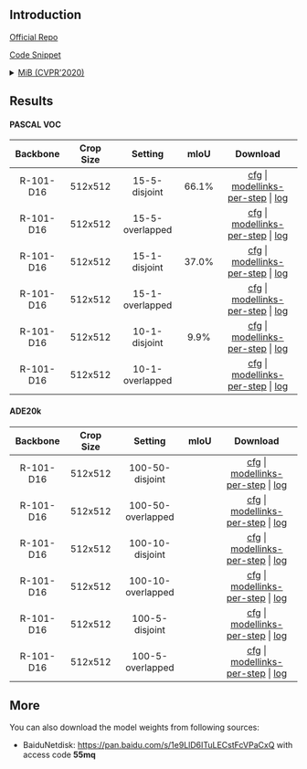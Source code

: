 ## Introduction

<a href="https://github.com/fcdl94/MiB">Official Repo</a>

<a href="https://github.com/SegmentationBLWX/cssegmentation/blob/main/csseg/modules/runners/mib.py">Code Snippet</a>

<details>
<summary align="left"><a href="https://arxiv.org/pdf/2002.00718.pdf">MiB (CVPR'2020)</a></summary>

```latex
@inproceedings{cermelli2020modeling,
  title={Modeling the background for incremental learning in semantic segmentation},
  author={Cermelli, Fabio and Mancini, Massimiliano and Bulo, Samuel Rota and Ricci, Elisa and Caputo, Barbara},
  booktitle={Proceedings of the IEEE/CVF Conference on Computer Vision and Pattern Recognition},
  pages={9233--9242},
  year={2020}
}
```

</details>


## Results

#### PASCAL VOC

| Backbone    | Crop Size  | Setting                             | mIoU   | Download                                                                                                                                                                                                                                                                                                                                                                                                 |
| :-:         | :-:        | :-:                                 | :-:    | :-:                                                                                                                                                                                                                                                                                                                                                                                                      |
| R-101-D16   | 512x512    | 15-5-disjoint                       | 66.1%  | [cfg](https://raw.githubusercontent.com/SegmentationBLWX/cssegmentation/main/csseg/configs/mib/mib_r101iabnd16_aspp_512x512_vocaug15-5_disjoint.py) &#124; [modellinks-per-step](https://github.com/SegmentationBLWX/modelstore/releases/tag/csseg_mib) &#124; [log](https://github.com/SegmentationBLWX/modelstore/releases/download/csseg_mib/mib_r101iabnd16_aspp_512x512_vocaug15-5_disjoint.log)    |
| R-101-D16   | 512x512    | 15-5-overlapped                     |        | [cfg](https://raw.githubusercontent.com/SegmentationBLWX/cssegmentation/main/csseg/configs/mib/mib_r101iabnd16_aspp_512x512_vocaug15-5_overlap.py) &#124; [modellinks-per-step](https://github.com/SegmentationBLWX/modelstore/releases/tag/csseg_mib) &#124; [log](https://github.com/SegmentationBLWX/modelstore/releases/download/csseg_mib/mib_r101iabnd16_aspp_512x512_vocaug15-5_overlap.log)      |
| R-101-D16   | 512x512    | 15-1-disjoint                       | 37.0%  | [cfg](https://raw.githubusercontent.com/SegmentationBLWX/cssegmentation/main/csseg/configs/mib/mib_r101iabnd16_aspp_512x512_vocaug15-1_disjoint.py) &#124; [modellinks-per-step](https://github.com/SegmentationBLWX/modelstore/releases/tag/csseg_mib) &#124; [log](https://github.com/SegmentationBLWX/modelstore/releases/download/csseg_mib/mib_r101iabnd16_aspp_512x512_vocaug15-1_disjoint.log)    |
| R-101-D16   | 512x512    | 15-1-overlapped                     |        | [cfg](https://raw.githubusercontent.com/SegmentationBLWX/cssegmentation/main/csseg/configs/mib/mib_r101iabnd16_aspp_512x512_vocaug15-1_overlap.py) &#124; [modellinks-per-step](https://github.com/SegmentationBLWX/modelstore/releases/tag/csseg_mib) &#124; [log](https://github.com/SegmentationBLWX/modelstore/releases/download/csseg_mib/mib_r101iabnd16_aspp_512x512_vocaug15-1_overlap.log)      |
| R-101-D16   | 512x512    | 10-1-disjoint                       | 9.9%   | [cfg](https://raw.githubusercontent.com/SegmentationBLWX/cssegmentation/main/csseg/configs/mib/mib_r101iabnd16_aspp_512x512_vocaug10-1_disjoint.py) &#124; [modellinks-per-step](https://github.com/SegmentationBLWX/modelstore/releases/tag/csseg_mib) &#124; [log](https://github.com/SegmentationBLWX/modelstore/releases/download/csseg_mib/mib_r101iabnd16_aspp_512x512_vocaug10-1_disjoint.log)    |
| R-101-D16   | 512x512    | 10-1-overlapped                     |        | [cfg](https://raw.githubusercontent.com/SegmentationBLWX/cssegmentation/main/csseg/configs/mib/mib_r101iabnd16_aspp_512x512_vocaug10-1_overlap.py) &#124; [modellinks-per-step](https://github.com/SegmentationBLWX/modelstore/releases/tag/csseg_mib) &#124; [log](https://github.com/SegmentationBLWX/modelstore/releases/download/csseg_mib/mib_r101iabnd16_aspp_512x512_vocaug10-1_overlap.log)      |

#### ADE20k

| Backbone   | Crop Size  | Setting                             | mIoU   | Download                                                                                                                                                                                                                                                                                                                                                                                       |
| :-:        | :-:        | :-:                                 | :-:    | :-:                                                                                                                                                                                                                                                                                                                                                                                            |
| R-101-D16  | 512x512    | 100-50-disjoint                     |        | [cfg]() &#124; [modellinks-per-step]() &#124; [log]()    |
| R-101-D16  | 512x512    | 100-50-overlapped                   |        | [cfg]() &#124; [modellinks-per-step]() &#124; [log]()    |
| R-101-D16  | 512x512    | 100-10-disjoint                     |        | [cfg]() &#124; [modellinks-per-step]() &#124; [log]()    |
| R-101-D16  | 512x512    | 100-10-overlapped                   |        | [cfg]() &#124; [modellinks-per-step]() &#124; [log]()    |
| R-101-D16  | 512x512    | 100-5-disjoint                      |        | [cfg]() &#124; [modellinks-per-step]() &#124; [log]()    |
| R-101-D16  | 512x512    | 100-5-overlapped                    |        | [cfg]() &#124; [modellinks-per-step]() &#124; [log]()    |


## More

You can also download the model weights from following sources:
- BaiduNetdisk: https://pan.baidu.com/s/1e9LlD6ITuLECstFcVPaCxQ with access code **55mq**